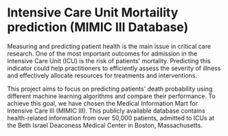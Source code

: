 # Intensive Care Unit Mortaility prediction (MIMIC III Database)

Measuring and predicting patient health is the main issue in critical care research. One of the most important outcomes for admission in the Intensive Care Unit (ICU) is the risk of patients' mortality. Predicting this indicator could help practitioners to efficiently assess the severity of illness and effectively allocate resources for treatments and interventions.

This project aims to focus on predicting patients' death probability using different machine learning algorithms and compare their performance. To achieve this goal, we have chosen the Medical Information Mart for Intensive Care III (MIMIC III). This publicly available database contains health-related information from over 50,000 patients, admitted to ICUs at the Beth Israel Deaconess Medical Center in Boston, Massachusetts.
